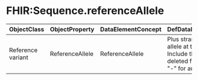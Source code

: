 # FHIR:Sequence.referenceAllele

| ObjectClass | ObjectProperty | DataElementConcept | DefDataElementConcept | ValueMeaning | LabelValueMeaning | Referentiel | url | ConceptualDomain | TypeConceptualDomain | FormatConceptualDomain | IdDataElementConcept | Comments |
| ----------- | -------------- | ------------------ | --------------------- | ------------ | ----------------- | ----------- | --- | ---------------- | -------------------- | ---------------------- | -------------------- | -------- |
| Reference variant | ReferenceAllele | ReferenceAllele | Plus strand reference allele at this position. Include the sequence deleted for a deletion, or "-" for an insertion. |  |  | FHIR | https://www.hl7.org/fhir/2016Jan/sequence-definitions.html#Sequence.referenceAllele | FHIR:Sequence.referenceAllele | nonEnumerated | String | O53 |  |
